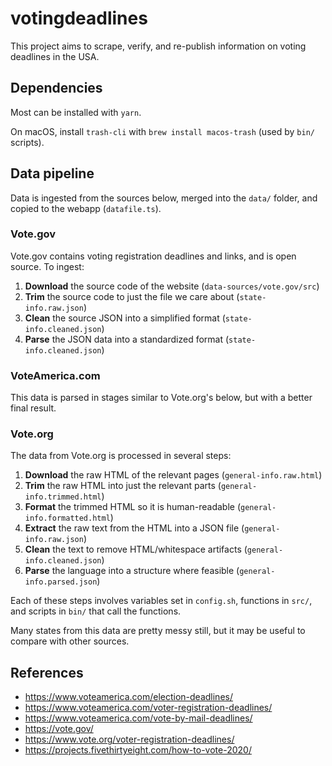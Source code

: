 # votingdeadlines

This project aims to scrape, verify, and re-publish information on voting deadlines in the USA.

## Dependencies

Most can be installed with `yarn`.

On macOS, install `trash-cli` with `brew install macos-trash` (used by `bin/` scripts).

<!-- TODO: possibly rewrite the `bin/` shell scripts as Node scripts.  -->

## Data pipeline

Data is ingested from the sources below, merged into the `data/` folder, and copied to the webapp (`datafile.ts`).

### Vote.gov

Vote.gov contains voting registration deadlines and links, and is open source. To ingest:

1. **Download** the source code of the website (`data-sources/vote.gov/src`)
2. **Trim** the source code to just the file we care about (`state-info.raw.json`)
3. **Clean** the source JSON into a simplified format (`state-info.cleaned.json`)
4. **Parse** the JSON data into a standardized format (`state-info.cleaned.json`)

### VoteAmerica.com

This data is parsed in stages similar to Vote.org's below, but with a better final result.

### Vote.org

The data from Vote.org is processed in several steps:

1. **Download** the raw HTML of the relevant pages (`general-info.raw.html`)
2. **Trim** the raw HTML into just the relevant parts (`general-info.trimmed.html`)
3. **Format** the trimmed HTML so it is human-readable (`general-info.formatted.html`)
4. **Extract** the raw text from the HTML into a JSON file (`general-info.raw.json`)
5. **Clean** the text to remove HTML/whitespace artifacts (`general-info.cleaned.json`)
6. **Parse** the language into a structure where feasible (`general-info.parsed.json`)

Each of these steps involves variables set in `config.sh`, functions in `src/`, and scripts in `bin/` that call the functions.

Many states from this data are pretty messy still, but it may be useful to compare with other sources.

## References

- https://www.voteamerica.com/election-deadlines/
- https://www.voteamerica.com/voter-registration-deadlines/
- https://www.voteamerica.com/vote-by-mail-deadlines/
- https://vote.gov/
- https://www.vote.org/voter-registration-deadlines/
- https://projects.fivethirtyeight.com/how-to-vote-2020/
